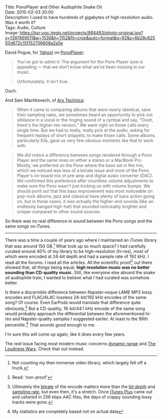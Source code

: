 Title: PonoPlayer and Other Audiophile Snake Oil  
Date: 2015-02-03 20:00  
Description: I used to have hundreds of gigabytes of high resolution audio. Was it worth it?  
Tags: Audio, Culture  
Image: https://ksr-ugc.imgix.net/projects/884493/photo-original.jpg?v=1397869511&w=1536&h=1152&fit=crop&auto=format&q=92&s=6b28c62550d672c15f152706808a2a5e  

David Pogue, for [Yahoo!][yahoo] on [PonoPlayer][kickstarter]:

> You’ve got to admit it: The argument for the Pono Player sure is appealing — that we don’t know what we’ve been missing in our music.

> Unfortunately, it isn’t true.

Ouch.

And Sam Machkovech, of [Ars Technica][arstechnica]:

> When it came to comparing albums that were nearly identical, save their sampling rates, we sometimes heard an opportunity to pick out sibilance in a vocal or the ringing sound of a cymbal and say, "Oooh, there's the higher-res version." We were right on those calls every single time. But we had to really, really pick at the audio, asking for frequent replays of short snippets, to make those calls. Some albums, particularly Ella, gave us very few obvious moments like that to work with.

> We did notice a difference between songs rendered through a Pono Player and the same ones on either a stereo or a MacBook Pro. Mostly, we preferred on the Pono where the bass sat in the mix, which we noticed was less of a bitrate issue and more of the Pono Player's on-board mix of pre-amp and digital audio converter (DAC). We confirmed this preference after countless volume adjustments to make sure the Pono wasn't just tricking us with volume bumps. We should point out that this bass improvement was most noticeable on pop-rock albums; jazz and classical have plenty of bass action going on, but in those cases, it was actually the higher-end sounds (like an endlessly banged high-hat) that sounded noticeably brighter and crisper compared to other sound sources.

So there was no real difference in sound between the Pono songs and the same songs on iTunes. 

***

There was a time a couple of years ago where I maintained an iTunes library that was around 150 GB.[^t] What took up so much space? I had carefully curated around 40% of my library to be high-resolution (hi-res), most of which were encoded at 24-bit depth and had a sample rate of 192 kHz. I read all the forums. I read all the articles. All the scientific proof[^np] out there showed that, all things being equal,  **high resolution music was no better sounding than CD-quality music.** Still, like everyone else aboard the snake oil audiophile train, I wanted to believe what I had curated was somehow better. 

Is there a discernible difference between Napster-esque LAME MP3 lossy encodes and FLAC/ALAC lossless 24-bit/192 kHz encodes of the same song? Of course. Even EarPods would translate that difference quite obviously.[^o] But a CD-quality, 16-bit/44.1 kHz encode of the same song would probably approach the differential between the aforementioned hi-res and Napster-quality samples I suggested earlier. At least to the 99th percentile.[^n] That sounds good enough to me.

I'm sure this will come up again, like it does every few years. 

The *real* issue facing most modern music concerns [dynamic range][wikipedia] and [The Loudness Wars][wikipedia 2]. Check that out instead.

[^t]: Not counting my then immense video library, which largely fell off a truck.
[^np]: Read: 'non-proof'
[^o]: Ultimately the [bitrate][wikipedia 3] of the encode matters more than the [bit depth][wikipedia 4] and [sampling rate,][wikipedia 5] but even then, it's a stretch. Once [iTunes Plus][wikipedia 6] came out and ushered in 256 kbps AAC files, the days of crappy sounding lossy tracks were gone. 
[^n]: My statistics are completely based not on actual data

[arstechnica]: http://arstechnica.com/gadgets/2015/02/pono-player-review-a-tall-refreshing-drink-of-snake-oil/2/ "Ars Technica on the PonoPlayer"
[kickstarter]: https://www.kickstarter.com/projects/1003614822/ponomusic-where-your-soul-rediscovers-music "PonoPlayer Kickstater"
[wikipedia]: https://en.wikipedia.org/wiki/Dynamic_range "Wikipedia: Dynamic Range"
[wikipedia 2]: https://en.wikipedia.org/wiki/Loudness_war "Wikipedia: 'Loudness War'"
[wikipedia 3]: https://en.wikipedia.org/wiki/Bit_rate#Audio "Wikipedia: Bit rate"
[wikipedia 4]: https://en.wikipedia.org/wiki/Audio_bit_depth "Wikipedia: Bit depth"
[wikipedia 5]: https://en.wikipedia.org/wiki/Sampling_(signal_processing)#Sampling_rate "Wikipedia: Sampling rate"
[wikipedia 6]: https://en.wikipedia.org/wiki/ITunes_Store#Pricing_model "Wikipedia: iTunes Store pricing model"
[yahoo]: https://www.yahoo.com/tech/it-was-one-of-kickstarters-most-successful-109496883039.html "Yahoo reporting on the PonoPlayer's success as a Kickstater"